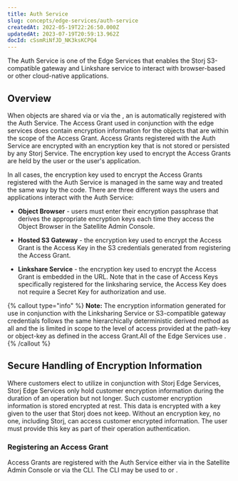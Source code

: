 ```yaml
---
title: Auth Service
slug: concepts/edge-services/auth-service
createdAt: 2022-05-19T22:26:50.000Z
updatedAt: 2023-07-19T20:59:13.962Z
docId: cSsmRiNfJD_NK3ksKCPQ4
---
```


The Auth Service is one of the Edge Services that enables the Storj  S3-compatible gateway and Linkshare service to interact with browser-based or  other cloud-native applications.

## Overview

When objects are shared via [](docId\:sN2GhYgGUtqBVF65GhKEa) or via the [](docId\:yYCzPT8HHcbEZZMvfoCFa), an [](docId\:XKib9SzjtEXTXWvdyYWX6) is automatically registered with the Auth Service. The Access Grant used in conjunction with the edge services does contain encryption information for the objects that are within the scope of the Access Grant. Access Grants registered with the Auth Service are encrypted with an encryption key that is not stored or persisted by any Storj Service. The encryption key used to encrypt the Access Grants are held by the user or the user's application.

In all cases, the encryption key used to encrypt the Access Grants registered with the Auth Service is managed in the same way and treated the same way by the code. There are three different ways the users and applications interact with the Auth Service:

*   **Object Browser** - users must enter their encryption passphrase that derives the appropriate encryption keys each time they access the Object Browser in the Satellite Admin Console.

*   **Hosted S3 Gateway** - the encryption key used to encrypt the Access Grant is the Access Key in the S3 credentials generated from registering the Access Grant.

*   **Linkshare Service** - the encryption key used to encrypt the Access Grant is embedded in the URL. Note that in the case of Access Keys specifically registered for the linksharing service, the Access Key does not require a Secret Key for authorization and use.

{% callout type="info"  %} 
**Note:** The encryption information generated for use in conjunction with the Linksharing Service or S3-compatible gateway credentials follows the same hierarchically deterministic derived method as all [](docId\:XKib9SzjtEXTXWvdyYWX6) and the [](docId\:yI4q9JDB3w01xEkFWA4_z) is limited in scope to the level of access provided at the path-key or object-key as defined in the access Grant.All of the Edge Services use [](docId\:hf2uumViqYvS1oq8TYbeW).
{% /callout %}

## Secure Handling of Encryption Information

Where customers elect to utilize [](docId\:hf2uumViqYvS1oq8TYbeW) in conjunction with Storj Edge Services, Storj Edge Services only hold customer encryption information during the duration of an operation but not longer. Such customer encryption information is stored encrypted at rest. This data is encrypted with a key given to the user that Storj does not keep. Without an encryption key, no one, including Storj, can access customer encrypted information. The user must provide this key as part of their operation authentication.

### Registering an Access Grant

Access Grants are registered with the Auth Service either via [](docId:4oDAezF-FcfPr0WPl7knd) in the Satellite Admin Console or via the CLI. The CLI may be used to [](docId\:tBnCSrmR1jbOewG38fIr4) or [](docId\:tBnCSrmR1jbOewG38fIr4).
